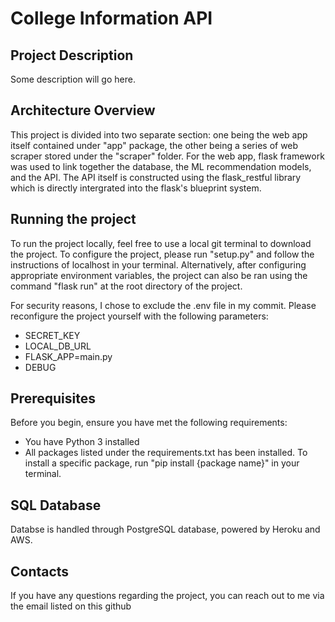# College Information API

## Project Description
Some description will go here.

## Architecture Overview
This project is divided into two separate section: one being the web app itself contained under "app" package, the other being a series of web scraper stored under the "scraper" folder. For the web app, flask framework was used to link together the database, the ML recommendation models, and the API. The API itself is constructed using the flask_restful library which is directly intergrated into the flask's blueprint system. 

## Running the project
To run the project locally, feel free to use a local git terminal to download the project. To configure the project, please run "setup.py" and follow the instructions of localhost in your terminal. Alternatively, after configuring appropriate environment variables, the project can also be ran using the command "flask run" at the root directory of the project.

For security reasons, I chose to exclude the .env file in my commit. Please reconfigure the project yourself with the following parameters:
* SECRET_KEY
* LOCAL_DB_URL
* FLASK_APP=main.py
* DEBUG

## Prerequisites
Before you begin, ensure you have met the following requirements:
* You have Python 3 installed
* All packages listed under the requirements.txt has been installed. To install a specific package, run "pip install {package name}" in your terminal.

## SQL Database
Databse is handled through PostgreSQL database, powered by Heroku and AWS. 

## Contacts
If you have any questions regarding the project, you can reach out to me via the email listed on this github



















